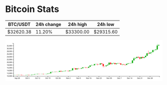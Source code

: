 # Bitcoin Stats

BTC/USDT|24h change|24h high|24h low|
|---|---|---|---|
|$32620.38|11.20%|$33300.00|$29315.60|

<img src="./chart.svg">
